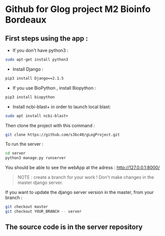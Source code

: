 # Github for Glog project M2 Bioinfo Bordeaux

## First steps using the app :
- If you don't have python3 :
```bash
sudo apt-get install python3
```

- Install Django :

```bash
pip3 install Django==2.1.5 
```

- If you use BioPython , install Biopython : 

```bash
pip3 install biopython
```

- Install ncbi-blast+ in order to launch local blast:

```bash
sudo apt install ncbi-blast+
```

Then clone the project with this command :

```bash
git clone https://github.com/s3bc40/gLogProject.git
```

To run the server :

```bash
cd server
python3 manage.py runserver
```

You should be able to see the webApp at the adress : http://127.0.0.1:8000/

> NOTE : create a branch for your work ! Don't make changes in the master django server.

If you want to update the django server version in the master, from your branch :

```bash
git checkout master
git checkout YOUR_BRANCH -- server
```
## The source code is in the server repository 
